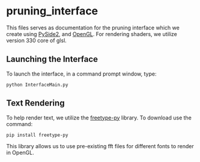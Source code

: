 # pruning_interface
This files serves as documentation for the pruning interface which we create using [PySide2](https://pypi.org/project/PySide2/#:~:text=PySide2%20is%20the%20official%20Python,and%20an%20open%20design%20process.), and [OpenGL](https://pypi.org/project/PyOpenGL/). For rendering shaders, we utilize version 330 core of glsl. 

## Launching the Interface
To launch the interface, in a command prompt window, type:

```python InterfaceMain.py```


## Text Rendering
To help render text, we utilize the [freetype-py](https://pypi.org/project/freetype-py/) library. 
To download use the command:

```pip install freetype-py```

This library allows us to use pre-existing fft files for different fonts to render in OpenGL. 